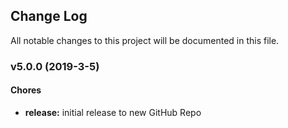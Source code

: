 ## Change Log
All notable changes to this project will be documented in this file.

### v5.0.0 (2019-3-5)

#### Chores

* **release:** initial release to new GitHub Repo

